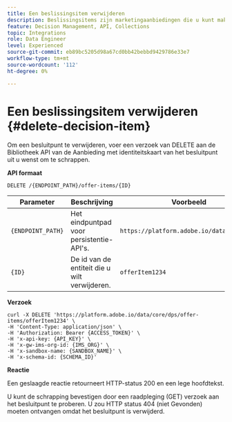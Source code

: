 ```yaml
---
title: Een beslissingsitem verwijderen
description: Beslissingsitems zijn marketingaanbiedingen die u kunt maken en indelen in verzamelingen en catalogi.
feature: Decision Management, API, Collections
topic: Integrations
role: Data Engineer
level: Experienced
source-git-commit: eb89bc5205d98a67cd0bb42bebbd9429786e33e7
workflow-type: tm+mt
source-wordcount: '112'
ht-degree: 0%

---
```



# Een beslissingsitem verwijderen {#delete-decision-item}

Om een besluitpunt te verwijderen, voer een verzoek van DELETE aan de Bibliotheek API van de Aanbieding met identiteitskaart van het besluitpunt uit u wenst om te schrappen.

**API formaat**

```http
DELETE /{ENDPOINT_PATH}/offer-items/{ID}
```

| Parameter | Beschrijving | Voorbeeld |
| --------- | ----------- | ------- |
| `{ENDPOINT_PATH}` | Het eindpuntpad voor persistentie-API&#39;s. | `https://platform.adobe.io/data/core/dps` |
| `{ID}` | De id van de entiteit die u wilt verwijderen. | `offerItem1234` |

**Verzoek**

```shell
curl -X DELETE 'https://platform.adobe.io/data/core/dps/offer-items/offerItem1234' \
-H 'Content-Type: application/json' \
-H 'Authorization: Bearer {ACCESS_TOKEN}' \
-H 'x-api-key: {API_KEY}' \
-H 'x-gw-ims-org-id: {IMS_ORG}' \
-H 'x-sandbox-name: {SANDBOX_NAME}' \
-H 'x-schema-id: {SCHEMA_ID}'
```

**Reactie**

Een geslaagde reactie retourneert HTTP-status 200 en een lege hoofdtekst.

U kunt de schrapping bevestigen door een raadpleging (GET) verzoek aan het besluitpunt te proberen. U zou HTTP status 404 (niet Gevonden) moeten ontvangen omdat het besluitpunt is verwijderd.
